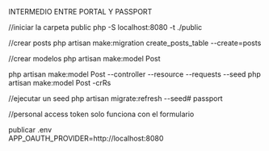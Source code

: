 INTERMEDIO ENTRE PORTAL Y PASSPORT

//iniciar la carpeta public 
php -S localhost:8080 -t ./public

//crear posts
php artisan make:migration create_posts_table --create=posts

//crear modelos
php artisan make:model Post

php artisan make:model Post --controller --resource --requests --seed
php artisan make:model Post -crRs

//ejecutar un seed
php artisan migrate:refresh --seed# passport

//personal access token solo funciona con el formulario

publicar .env   
APP_OAUTH_PROVIDER=http://localhost:8080
